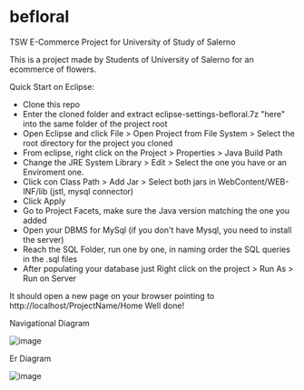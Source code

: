 # befloral
TSW E-Commerce Project for University of Study of Salerno

This is a project made by Students of University of Salerno for an ecommerce of flowers.

Quick Start on Eclipse:
- Clone this repo
- Enter the cloned folder and extract eclipse-settings-befloral.7z "here" into the same folder of the project root
- Open Eclipse and click File > Open Project from File System > Select the root directory for the project you cloned
- From eclipse, right click on the Project > Properties > Java Build Path
- Change the JRE System Library > Edit > Select the one you have or an Enviroment one.
- Click con Class Path > Add Jar > Select both jars in WebContent/WEB-INF/lib (jstl, mysql connector)
- Click Apply
- Go to Project Facets, make sure the Java version matching the one you added
- Open your DBMS for MySql (if you don't have Mysql, you need to install the server)
- Reach the SQL Folder, run one by one, in naming order the SQL queries in the .sql files
- After populating your database just Right click on the project > Run As > Run on Server

It should open a new page on your browser pointing to http://localhost/ProjectName/Home 
Well done!

Navigational Diagram

![image](https://user-images.githubusercontent.com/11262725/119989737-ce91f080-bfc7-11eb-8745-95b9b1ce8569.png)

Er Diagram

![image](https://user-images.githubusercontent.com/11262725/119989768-d81b5880-bfc7-11eb-85d2-1d09d46ca104.png)
